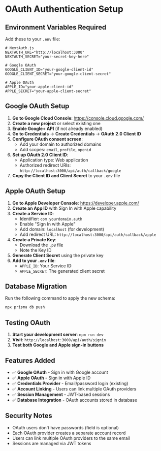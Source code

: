 # OAuth Authentication Setup

## Environment Variables Required

Add these to your `.env` file:

```env
# NextAuth.js
NEXTAUTH_URL="http://localhost:3000"
NEXTAUTH_SECRET="your-secret-key-here"

# Google OAuth
GOOGLE_CLIENT_ID="your-google-client-id"
GOOGLE_CLIENT_SECRET="your-google-client-secret"

# Apple OAuth
APPLE_ID="your-apple-client-id"
APPLE_SECRET="your-apple-client-secret"
```

## Google OAuth Setup

1. **Go to Google Cloud Console**: https://console.cloud.google.com/
2. **Create a new project** or select existing one
3. **Enable Google+ API** (if not already enabled)
4. **Go to Credentials** → **Create Credentials** → **OAuth 2.0 Client ID**
5. **Configure OAuth consent screen**:
   - Add your domain to authorized domains
   - Add scopes: `email`, `profile`, `openid`
6. **Set up OAuth 2.0 Client ID**:
   - Application type: Web application
   - Authorized redirect URIs: `http://localhost:3000/api/auth/callback/google`
7. **Copy the Client ID and Client Secret** to your `.env` file

## Apple OAuth Setup

1. **Go to Apple Developer Console**: https://developer.apple.com/
2. **Create an App ID** with Sign In with Apple capability
3. **Create a Service ID**:
   - Identifier: `com.yourdomain.auth`
   - Enable "Sign In with Apple"
   - Add domain: `localhost` (for development)
   - Add redirect URL: `http://localhost:3000/api/auth/callback/apple`
4. **Create a Private Key**:
   - Download the `.p8` file
   - Note the Key ID
5. **Generate Client Secret** using the private key
6. **Add to your `.env` file**:
   - `APPLE_ID`: Your Service ID
   - `APPLE_SECRET`: The generated client secret

## Database Migration

Run the following command to apply the new schema:

```bash
npx prisma db push
```

## Testing OAuth

1. **Start your development server**: `npm run dev`
2. **Visit**: `http://localhost:3000/api/auth/signin`
3. **Test both Google and Apple sign-in buttons**

## Features Added

- ✅ **Google OAuth** - Sign in with Google account
- ✅ **Apple OAuth** - Sign in with Apple ID
- ✅ **Credentials Provider** - Email/password login (existing)
- ✅ **Account Linking** - Users can link multiple OAuth providers
- ✅ **Session Management** - JWT-based sessions
- ✅ **Database Integration** - OAuth accounts stored in database

## Security Notes

- OAuth users don't have passwords (field is optional)
- Each OAuth provider creates a separate account record
- Users can link multiple OAuth providers to the same email
- Sessions are managed via JWT tokens 